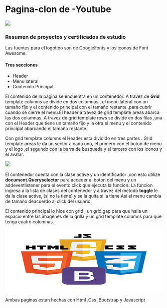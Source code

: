 # Pagina-clon de -Youtube


![](img/)
<h3>Resumen de proyectos y certificados de estudio</h3>
<p>Las fuentes para el logotipo son de GoogleFonts y los iconos de Font Awesome.</p>
<h4>Tres secciones</h4>
<ul><li>Header</li>
  <li>Menu lateral</li>
  <li>Contenido Principal</li>
  </ul>
  <p>El contenido de la página se encuentra en un contenedor. A travez de <strong>Grid</strong> template columns se divide en dos columnas , el menu lateral con un tamaño fíjo y el contenido principal con el tamaño restante ,para cubrir cuando se cierre el menu.El header a travez de grid template areas abarca las dos columnas. A  travez de grid template rows se divide en dos filas ,una con el Header que  tiene un tamaño fíjo y la otra el menu y el contenido princípal abarcando el tamaño restante.</p>
  <p>Con grid template columns el Header esta dividido en tres partes . Grid template areas le da un sector a cada uno, el primero con el boton de menu y el logo ,el segundo con la barra de busqueda y el tercero con los iconos y el avatar.</p>
 
 ![](img/)
<p>El contenedor cuenta con la clase active y un identificador ,con esto utilize <strong>document.Queryselector</strong> para acceder al boton del menu y un addeventlistener para el evento click que  ejecuta la funcion. La funcion ingresa a la lista de clases del contenedor y a travez del metodo <strong>toggle</strong> le da la clase active, (si no la tiene) y se la quita si la tiene.Así el menu cambia de tamaño deacuerdo al click del usuario.</p>
<p>El contenido principal lo hice con grid , un grid gap para que halla un espacio entre las imagenes de la grilla y un grid template columns para que tenga cuatro columnas.</p>

![](img/htmljavabootstrap.png)
<footer>Ambas paginas estan hechas con Html ,Css ,Bootstrap y Javascript</footer>
